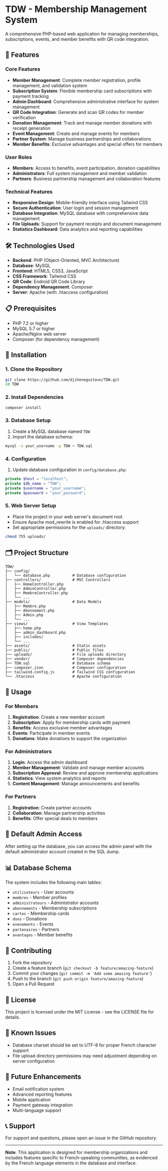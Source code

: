 # TDW - Membership Management System

A comprehensive PHP-based web application for managing memberships, subscriptions, events, and member benefits with QR code integration.

## 🚀 Features

### Core Features
- **Member Management**: Complete member registration, profile management, and validation system
- **Subscription System**: Flexible membership card subscriptions with payment tracking
- **Admin Dashboard**: Comprehensive administrative interface for system management
- **QR Code Integration**: Generate and scan QR codes for member verification
- **Donation Management**: Track and manage member donations with receipt generation
- **Event Management**: Create and manage events for members
- **Partner System**: Manage business partnerships and collaborations
- **Member Benefits**: Exclusive advantages and special offers for members

### User Roles
- **Members**: Access to benefits, event participation, donation capabilities
- **Administrators**: Full system management and member validation
- **Partners**: Business partnership management and collaboration features

### Technical Features
- **Responsive Design**: Mobile-friendly interface using Tailwind CSS
- **Secure Authentication**: User login and session management
- **Database Integration**: MySQL database with comprehensive data management
- **File Uploads**: Support for payment receipts and document management
- **Statistics Dashboard**: Data analytics and reporting capabilities

## 🛠️ Technologies Used

- **Backend**: PHP (Object-Oriented, MVC Architecture)
- **Database**: MySQL
- **Frontend**: HTML5, CSS3, JavaScript
- **CSS Framework**: Tailwind CSS
- **QR Code**: Endroid QR Code Library
- **Dependency Management**: Composer
- **Server**: Apache (with .htaccess configuration)

## 📋 Prerequisites

- PHP 7.2 or higher
- MySQL 5.7 or higher
- Apache/Nginx web server
- Composer (for dependency management)

## 🔧 Installation

### 1. Clone the Repository
```bash
git clone https://github.com/djiheneguitoun/TDW.git
cd TDW
```

### 2. Install Dependencies
```bash
composer install
```

### 3. Database Setup

1. Create a MySQL database named `TDW`
2. Import the database schema:
```bash
mysql -u your_username -p TDW < TDW.sql
```

### 4. Configuration

1. Update database configuration in `config/database.php`:
```php
private $host = "localhost";
private $db_name = "TDW";
private $username = "your_username";
private $password = "your_password";
```

### 5. Web Server Setup

- Place the project in your web server's document root
- Ensure Apache mod_rewrite is enabled for .htaccess support
- Set appropriate permissions for the `uploads/` directory:
```bash
chmod 755 uploads/
```

## 🗂️ Project Structure

```
TDW/
├── config/
│   └── database.php          # Database configuration
├── controllers/              # MVC Controllers
│   ├── HomeController.php
│   ├── AdminController.php
│   ├── MembreController.php
│   └── ...
├── models/                   # Data Models
│   ├── Membre.php
│   ├── Abonnement.php
│   ├── Admin.php
│   └── ...
├── views/                    # View Templates
│   ├── home.php
│   ├── admin_dashboard.php
│   ├── includes/
│   └── ...
├── assets/                   # Static assets
├── public/                   # Public files
├── uploads/                  # File uploads directory
├── vendor/                   # Composer dependencies
├── TDW.sql                   # Database schema
├── composer.json             # Composer configuration
├── tailwind.config.js        # Tailwind CSS configuration
└── .htaccess                 # Apache configuration
```

## 🚦 Usage

### For Members
1. **Registration**: Create a new member account
2. **Subscription**: Apply for membership cards with payment
3. **Benefits**: Access exclusive member advantages
4. **Events**: Participate in member events
5. **Donations**: Make donations to support the organization

### For Administrators
1. **Login**: Access the admin dashboard
2. **Member Management**: Validate and manage member accounts
3. **Subscription Approval**: Review and approve membership applications
4. **Statistics**: View system analytics and reports
5. **Content Management**: Manage announcements and benefits

### For Partners
1. **Registration**: Create partner accounts
2. **Collaboration**: Manage partnership activities
3. **Benefits**: Offer special deals to members

## 🔐 Default Admin Access

After setting up the database, you can access the admin panel with the default administrator account created in the SQL dump.

## 📊 Database Schema

The system includes the following main tables:
- `utilisateurs` - User accounts
- `membres` - Member profiles
- `administrateurs` - Administrator accounts
- `abonnements` - Membership subscriptions
- `cartes` - Membership cards
- `dons` - Donations
- `evenements` - Events
- `partenaires` - Partners
- `avantages` - Member benefits

## 🤝 Contributing

1. Fork the repository
2. Create a feature branch (`git checkout -b feature/amazing-feature`)
3. Commit your changes (`git commit -m 'Add some amazing feature'`)
4. Push to the branch (`git push origin feature/amazing-feature`)
5. Open a Pull Request

## 📄 License

This project is licensed under the MIT License - see the LICENSE file for details.

## 🐛 Known Issues

- Database charset should be set to UTF-8 for proper French character support
- File upload directory permissions may need adjustment depending on server configuration

## 🔄 Future Enhancements

- Email notification system
- Advanced reporting features
- Mobile application
- Payment gateway integration
- Multi-language support

## 📞 Support

For support and questions, please open an issue in the GitHub repository.

---

**Note**: This application is designed for membership organizations and includes features specific to French-speaking communities, as evidenced by the French language elements in the database and interface.